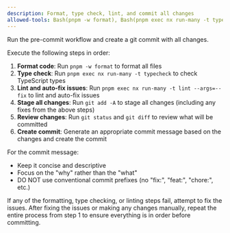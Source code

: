 ```yaml
---
description: Format, type check, lint, and commit all changes
allowed-tools: Bash(pnpm -w format), Bash(pnpm exec nx run-many -t typecheck:*), Bash(pnpm exec nx run-many -t lint:*), Bash(pnpm exec nx run-many -t lint --args=--fix), Bash(git status:*), Bash(git diff:*), Bash(git branch:*), Bash(git add:*), Bash(git commit:*)
---
```


Run the pre-commit workflow and create a git commit with all changes.

Execute the following steps in order:

1. **Format code**: Run `pnpm -w format` to format all files
2. **Type check**: Run `pnpm exec nx run-many -t typecheck` to check TypeScript types
3. **Lint and auto-fix issues**: Run `pnpm exec nx run-many -t lint --args=--fix` to lint and auto-fix issues
4. **Stage all changes**: Run `git add -A` to stage all changes (including any fixes from the above steps)
5. **Review changes**: Run `git status` and `git diff` to review what will be committed
6. **Create commit**: Generate an appropriate commit message based on the changes and create the commit

For the commit message:
- Keep it concise and descriptive
- Focus on the "why" rather than the "what"
- DO NOT use conventional commit prefixes (no "fix:", "feat:", "chore:", etc.)

If any of the formatting, type checking, or linting steps fail, attempt to fix the issues. After fixing the issues or making any changes manually, repeat the entire process from step 1 to ensure everything is in order before committing.
